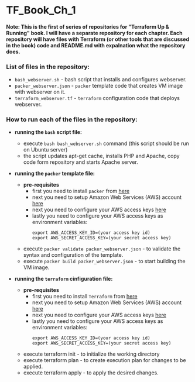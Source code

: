 # TF_Book_Ch_1

#### Note: This is the first of series of repositories for "Terraform Up & Running" book. I will have a separate repository for each chapter. Each repository will have files with Terraform (or other tools that are discussed in the book) code and README.md with expalnation what the repository does. 

### List of files in the repository:
- `bash_webserver.sh` - bash script that installs and configures webserver. 
- `packer_webserver.json` - `packer` template code that creates VM image with webserver on it.
- `terraform_webserver.tf` - `terraform` configuration code that deploys webserver. 


### How to run each of the files in the repository:

- **running the `bash` script file:**
  - execute `bash bash_webserver.sh` command (this script should be run on Ubuntu server)
  - the script updates apt-get cache, installs PHP and Apache, copy code form repository and starts Apache server.
  
  
- **running the `packer` template file:**
  - **pre-requisites**
    - first you need to install `packer` from [here](https://www.packer.io/)
    - next you need to setup Amazon Web Services (AWS) account [here](https://aws.amazon.com/)
    - next you need to configure your AWS access keys [here](https://docs.aws.amazon.com/general/latest/gr/aws-sec-cred-types.html#access-keys-and-secret-access-keys)
    - lastly you need to configure your AWS access keys as environment variables:
      ```
      export AWS_ACCESS_KEY_ID=(your access key id)
      export AWS_SECRET_ACCESS_KEY=(your secret access key)
      ```
  - execute `packer validate packer_webserver.json` - to validate the syntax and configuration of the template.
  - execute `packer build packer_webserver.json` -  to start building the VM image.
  
- **running the `terraform` cinfiguration file:**
  - **pre-requisites**
    - first you need to install `Terraform` from [here](https://www.terraform.io/downloads.html)
    - next you need to setup Amazon Web Services (AWS) account [here](https://aws.amazon.com/)
    - next you need to configure your AWS access keys [here](https://docs.aws.amazon.com/general/latest/gr/aws-sec-cred-types.html#access-keys-and-secret-access-keys)
    - lastly you need to configure your AWS access keys as environment variables:
      ```
      export AWS_ACCESS_KEY_ID=(your access key id)
      export AWS_SECRET_ACCESS_KEY=(your secret access key)
      ```
  - execute terraform init - to initialize the working directory
  - execute terraform plan - to create execution plan for changes to be applied.
  - execute terraform apply	- to apply the desired changes.





